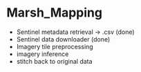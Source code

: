# Marsh_Mapping

- Sentinel metadata retrieval -> .csv (done)
- Sentinel data downloader (done)
- Imagery tile preprocessing 
- imagery inference
- stitch back to original data
